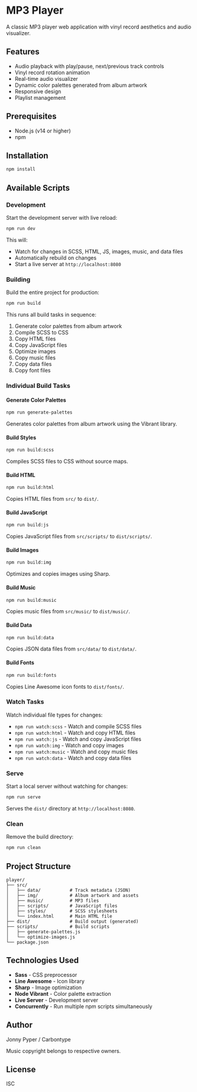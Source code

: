 # MP3 Player

A classic MP3 player web application with vinyl record aesthetics and audio visualizer.

## Features

- Audio playback with play/pause, next/previous track controls
- Vinyl record rotation animation
- Real-time audio visualizer
- Dynamic color palettes generated from album artwork
- Responsive design
- Playlist management

## Prerequisites

- Node.js (v14 or higher)
- npm

## Installation

```bash
npm install
```

## Available Scripts

### Development

Start the development server with live reload:

```bash
npm run dev
```

This will:
- Watch for changes in SCSS, HTML, JS, images, music, and data files
- Automatically rebuild on changes
- Start a live server at `http://localhost:8080`

### Building

Build the entire project for production:

```bash
npm run build
```

This runs all build tasks in sequence:
1. Generate color palettes from album artwork
2. Compile SCSS to CSS
3. Copy HTML files
4. Copy JavaScript files
5. Optimize images
6. Copy music files
7. Copy data files
8. Copy font files

### Individual Build Tasks

#### Generate Color Palettes
```bash
npm run generate-palettes
```
Generates color palettes from album artwork using the Vibrant library.

#### Build Styles
```bash
npm run build:scss
```
Compiles SCSS files to CSS without source maps.

#### Build HTML
```bash
npm run build:html
```
Copies HTML files from `src/` to `dist/`.

#### Build JavaScript
```bash
npm run build:js
```
Copies JavaScript files from `src/scripts/` to `dist/scripts/`.

#### Build Images
```bash
npm run build:img
```
Optimizes and copies images using Sharp.

#### Build Music
```bash
npm run build:music
```
Copies music files from `src/music/` to `dist/music/`.

#### Build Data
```bash
npm run build:data
```
Copies JSON data files from `src/data/` to `dist/data/`.

#### Build Fonts
```bash
npm run build:fonts
```
Copies Line Awesome icon fonts to `dist/fonts/`.

### Watch Tasks

Watch individual file types for changes:

- `npm run watch:scss` - Watch and compile SCSS files
- `npm run watch:html` - Watch and copy HTML files
- `npm run watch:js` - Watch and copy JavaScript files
- `npm run watch:img` - Watch and copy images
- `npm run watch:music` - Watch and copy music files
- `npm run watch:data` - Watch and copy data files

### Serve

Start a local server without watching for changes:

```bash
npm run serve
```

Serves the `dist/` directory at `http://localhost:8080`.

### Clean

Remove the build directory:

```bash
npm run clean
```

## Project Structure

```
player/
├── src/
│   ├── data/           # Track metadata (JSON)
│   ├── img/            # Album artwork and assets
│   ├── music/          # MP3 files
│   ├── scripts/        # JavaScript files
│   ├── styles/         # SCSS stylesheets
│   └── index.html      # Main HTML file
├── dist/               # Build output (generated)
├── scripts/            # Build scripts
│   ├── generate-palettes.js
│   └── optimize-images.js
└── package.json
```

## Technologies Used

- **Sass** - CSS preprocessor
- **Line Awesome** - Icon library
- **Sharp** - Image optimization
- **Node Vibrant** - Color palette extraction
- **Live Server** - Development server
- **Concurrently** - Run multiple npm scripts simultaneously

## Author

Jonny Pyper / Carbontype

Music copyright belongs to respective owners.

## License

ISC
